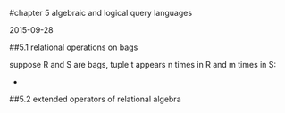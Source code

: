 #chapter 5 algebraic and logical query languages

2015-09-28

##5.1 relational operations on bags

suppose R and S are bags, tuple t appears n times in R and m times in S:

- 

##5.2 extended operators of relational algebra